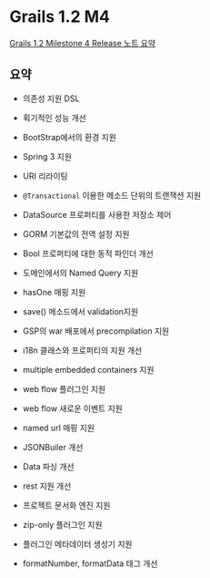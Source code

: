 # Grails 1.2 M4

[Grails 1.2 Milestone 4 Release 노트 요약](http://www.grails.org/1.2-M4+Release+Notes)

## 요약

 * 의존성 지원 DSL

 * 획기적인 성능 개선

 * BootStrap에서의 환경 지원

 * Spring 3 지원

 * URI 리라이팅

 * `@Transactional` 이용한 메소드 단위의 트랜잭션 지원

 * DataSource 프로퍼티를 사용한 저장소 제어

 * GORM 기본값의 전역 설정 지원

 * Bool 프로퍼티에 대한 동적 파인더 개선

 * 도메인에서의 Named Query 지원

 * hasOne 매핑 지원

 * save() 메소드에서 validation지원

 * GSP의 war 배포에서 precompilation 지원

 * i18n 클래스와 프로퍼티의 지원 개선

 * multiple embedded containers 지원

 * web flow 플러그인 지원

 * web flow 새로운 이벤트 지원

 * named url 매핑 지원

 * JSONBuiler 개선

 * Data 파싱 개선

 * rest 지원 개선

 * 프로젝트 문서화 엔진 지원

 * zip-only 플러그인 지원

 * 플러그인 메타데이터 생성기 지원

 * formatNumber, formatData 태그 개선
